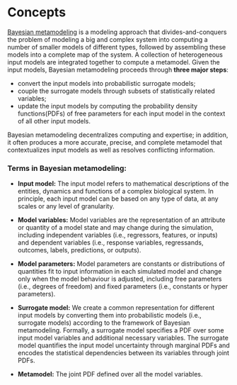 Concepts
=========

[Bayesian metamodeling](https://www.biorxiv.org/content/10.1101/2021.03.29.437574v1.full.pdf) is a modeling approach that divides-and-conquers the problem of modeling a big and complex system into computing a number of smaller models of different types, followed by assembling these models into a complete map of the system. A collection of heterogeneous input models are integrated together to compute a metamodel. Given the input models, Bayesian metamodeling proceeds through **three major steps**:

- convert the input models into probabilistic surrogate models;   
- couple the surrogate models through subsets of statistically related variables;   
- update the input models by computing the probability density functions(PDFs) of free parameters for each input model in the context of all other input models.   
    
Bayesian metamodeling decentralizes computing and expertise; in addition, it often produces a more accurate, precise, and complete metamodel that contextualizes input models as well as resolves conflicting information. 

### Terms in Bayesian metamodeling:
- **Input model:** The input model refers to mathematical descriptions of the entities, dynamics and functions of a complex biological system. In principle, each input model can be based on any type of data, at any scales or any level of granularity.

- **Model variables:** Model variables are the representation of an attribute or quantity of a model state and may change during the simulation, including independent variables (i.e., regressors, features, or inputs) and dependent variables (i.e., response variables, regressands, outcomes, labels, predictions, or outputs). 

- **Model parameters:** Model parameters are constants or distributions of quantities fit to input information in each simulated model and change only when the model behaviour is adjusted, including free parameters (i.e., degrees of freedom) and fixed parameters (i.e., constants or hyper parameters). 

- **Surrogate model:** We create a common representation for different input models by converting them into probabilistic models (i.e., surrogate models) according to the framework of Bayesian metamodeling. Formally, a surrogate model specifies a PDF over some input model variables and additional necessary variables. The surrogate model quantifies the input model uncertainty through marginal PDFs and encodes the statistical dependencies between its variables through joint PDFs. 

- **Metamodel:** The joint PDF defined over all the model variables.